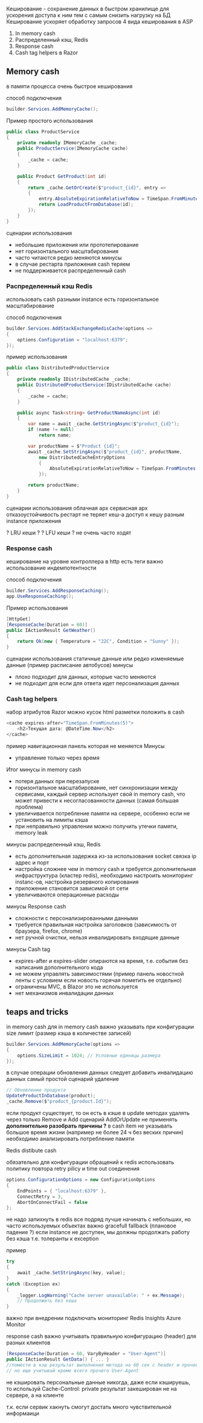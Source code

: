 Кеширование - сохранение данных в быстром хранилище для ускорения доступа к ним тем с самым снизить нагрузку на БД
Кеширование ускоряет обработку запросов
4 вида кеширования в ASP
1. In memory cash
2. Распределенный кэш, Redis
3. Response cash
4. Cash tag helpers в Razor

##  Memory cash

в памяти процесса 
очень быстрое кеширования

способ подключения

```csharp
builder.Services.AddMemoryCache();
```

Пример простого использования

```csharp
public class ProductService
{
    private readonly IMemoryCache _cache;
    public ProductService(IMemoryCache cache)
    {
        _cache = cache;
    }

    public Product GetProduct(int id)
    {
        return _cache.GetOrCreate($"product_{id}", entry =>
        {
            entry.AbsoluteExpirationRelativeToNow = TimeSpan.FromMinutes(5);
            return LoadProductFromDatabase(id);
        });
    }
}
```

сценарии использования
- небольшие приложения или прототепирование
- нет горизонтального масштабирования
- часто читаются редко меняются
минусы
- в случае рестарта приложения cash теряем
- не поддерживается распределенный cash

### Распределенный кэш Redis
использовать cash разными instance
есть горизонтальное масштабирование

способ подключения
```csharp
builder.Services.AddStackExchangeRedisCache(options =>
{
    options.Configuration = "localhost:6379";
});
```

пример использования

```csharp
public class DistributedProductService
{
    private readonly IDistributedCache _cache;
    public DistributedProductService(IDistributedCache cache)
    {
        _cache = cache;
    }

    public async Task<string> GetProductNameAsync(int id)
    {
        var name = await _cache.GetStringAsync($"product_{id}");
        if (name != null)
            return name;

        var productName = $"Product {id}";
        await _cache.SetStringAsync($"product_{id}", productName,
            new DistributedCacheEntryOptions
            {
                AbsoluteExpirationRelativeToNow = TimeSpan.FromMinutes(10)
            });

        return productName;
    }
}
```

сценарии использования
облачная арх
сервисная арх
отказоустойчивость
рестарт не теряет кеш-а
доступ к кешу разным instance приложения

? LRU кеши ?
? LFU кеши ? не очень часто ходят

### Response cash
кеширование на уровне контроллера
в http есть теги 
важно использование индемпотентности

способ подключения
```csharp
builder.Services.AddResponseCaching();
app.UseResponseCaching();
```

Пример использования
```csharp
[HttpGet]
[ResponseCache(Duration = 60)]
public IActionResult GetWeather()
{
    return Ok(new { Temperature = "22C", Condition = "Sunny" });
}
```

сценарии использования
статичные данные или редко изменяемые данные (пример расписание автобусов)
минусы
- плохо подходит для данных, которые часто меняются
- не подходит для если для ответа идет персонализация данных

### Cash tag helpers
набор атрибутов Razor
можно кусок html разметки положить в cash

```csharp
<cache expires-after="TimeSpan.FromMinutes(5)">
    <h2>Текущая дата: @DateTime.Now</h2>
</cache>
```

пример навигационная панель которая не меняется
Минусы 
- управление только через время


Итог
минусы in memory cash
- потеря данных при перезапуске
- горизонтальное масштабирование, нет синхронизации между сервисами, каждый сервер использует свой in memory cash, что может привести к несогласованности данных (самая большая проблема)
- увеличивается потребление памяти на сервере, особенно если не установить на лимиты кэша
- при неправильно управлении можно получить утечки памяти, memory leak

минусы распределенный кэш, Redis
- есть дополнительная задержка из-за использования socket связка ip адрес и порт
- настройка сложнее чем in memory cash и требуется дополнительная инфраструктура (кластер redis), необходимо настроить мониторинг instanc-ов, настройка резервного копирования
- приложение становится зависимой от сети 
- увеличиваются операционные расходы

минусы Response cash
- сложности с персонализированными данными
- требуется правильная настройка заголовков (зависимость от браузера, firefox, chrome)
- нет ручной очистки, нельзя инвалидировать входящие данные

минусы Cash tag 
- expires-after и expires-slider опираются на время, т.е. события без написания дополнительного кода
- не можем управлять зависимостями (пример панель новостной ленты с условием если новость горячая пометить ее отдельно)
- ограничены MVC, в Blazor это не используется
- нет механизмов инвалидации данных

## teaps and tricks
in memory cash
для in memory cash важно указывать при конфигурации size лимит (размер кэша в количестве записей)
```csharp
builder.Services.AddMemoryCache(options => 
{
    options.SizeLimit = 1024; // Условные единицы размера
});
```
в случае операции обновления данных следует добавить инвалидацию данных
самый простой сценарий удаление
```csharp
// Обновление продукта
UpdateProductInDatabase(product);
_cache.Remove($"product_{product.Id}");
```

если продукт существует, то он есть в кэше
в update методах удалять через только Remove и Add сценарий AddOrUpdate не применять  __дополнительно разобрать причины ?__
в cash item не указывать большое время жизни (например не более 24 ч без веских причин)
необходимо анализировать потребление памяти

Redis distibute cash

обязательно для конфигурации обращений к redis использовать политику повтора retry pilicy и time out соединения

```csharp
options.ConfigurationOptions = new ConfigurationOptions
{
    EndPoints = { "localhost:6379" },
    ConnectRetry = 3,
    AbortOnConnectFail = false
};
```

не надо запихнуть в redis все подряд
лучше начинать с небольших, но часто используемых объектах
важно gracefull fallback (плановое падение ?) если instance не доступен, мы должны продолжать работу без кэша т.е. толеранты к exception

пример
```csharp
try
{
    await _cache.SetStringAsync(key, value);
}
catch (Exception ex)
{
    _logger.LogWarning("Cache server unavailable: " + ex.Message);
    // Продолжить без кеша
}
```

важно при внедрении подключать мониторинг
Redis Insights 
Azure Monitor

response cash
важно учитывать правильную конфигурацию (header) для разных клиентов

```csharp
[ResponseCache(Duration = 60, VaryByHeader = "User-Agent")]
public IActionResult GetData() { ... }
//помести в кэш результат выполнения метода на 60 сек с header и прочее
// но еще учитывай кроме всего прочего User-Agent
```

не кэшировать персональные данные никогда, даже если кэшируешь, то используй Cache-Control: private результат закеширован не на сервере, а на клиенте

т.к. если сервик хакнуть смогут достать много чувствительной информаици